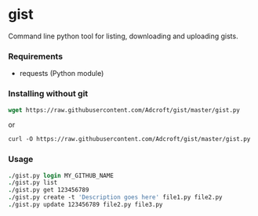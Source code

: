 # gist

Command line python tool for listing, downloading and uploading gists.

### Requirements

- requests (Python module)

### Installing without git

```csh
wget https://raw.githubusercontent.com/Adcroft/gist/master/gist.py
```
or
```csh
curl -O https://raw.githubusercontent.com/Adcroft/gist/master/gist.py
```

### Usage

```csh
./gist.py login MY_GITHUB_NAME
./gist.py list
./gist.py get 123456789
./gist.py create -t 'Description goes here' file1.py file2.py
./gist.py update 123456789 file2.py file3.py
```
